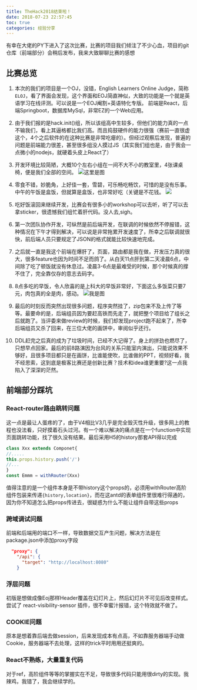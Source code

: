 ```yaml
---
title: TheHack2018结束啦！
date: 2018-07-23 22:57:45
toc: true
categories: 经验分享
---
```


有幸在大佬的PY下进入了这次比赛，比赛的项目我们倾注了不少心血，项目的git仓库（前端部分）会稍后发布，我来大致聊聊比赛的感想

<!--more-->

## 比赛总览

1. 本次的我们的项目是一个OJ，没错，English Learners Online Judge，简称 `ELOJ`，看了界面会发现，这个界面和EOJ简直神似，大致的功能是一个就是英语学习在线评测。可以说是一个EOJ阉割+英语特化专版。 前端是React，后端Springboot，数据库MySql，非常EZ的一个Web应用。


2. 由于我们报的是hack.init()组，所以该组高中生较多，但他们的能力真的一点不输我们，看上其逼格都比我们高。而且捣鼓硬件的能力很强（赛前一直很虚这个，4个之后软件的在这种比赛是非常吃瘪的）。但经过观察后发现，普遍的问题是前端能力很差，甚至很多组没人摸过JS（其实我们组也是，由于我会一点微小的nodejs，就硬着头皮上React了）

3. 开发环境比较简陋，大概10个左右小组在一间不大不小的教室里，4张课桌椅，便是我们全部的空间。
![这里是图](https://gofun4-pic.oss-cn-hangzhou.aliyuncs.com/a.jpeg)

4. 零食不错，妙脆角，上好佳一套，雪碧，可乐畅吃畅饮，可惜的是没有乐事。中午的午饭是盒饭，但就算是盒饭，也非常好吃（关键是不花钱。
![](https://gofun4-pic.oss-cn-hangzhou.aliyuncs.com/b.jpg)

5. 吃好饭滚回来继续开发，比赛会有很多小的workshop可以去听，听了可以去拿sticker，很遗憾我们组忙着肝代码。没人去,sigh。

6. 第一次团队协作开发，可纵然是前后端开发，在联调的时候依然不停报错，这种情况在下午才得到解决，可以说是非常拖累开发速度了，所幸之后联调就很快，前后端人员只要规定了JSON的格式就能比较快速地完成。

7. 之后就一直是我这个前端在爆肝了，页面，路由都是我在做，开发压力真的很大，很多feature也因为时间不足而鸽了。从白天11点肝到第二天凌晨6点，中间除了吃了顿饭就没有休息过。凌晨3-6点是最难受的时候，那个时候真的撑不住了，完全靠仅存的意志去码字。

8. 8点多吃的早饭，令人欣喜的是上科大的早饭非常好，下面这么多饭菜只要7元，肉包真的全是肉，感动。
![我是图](https://gofun4-pic.oss-cn-hangzhou.aliyuncs.com/c.jpg)

9. 最后的时刻反而突然出现很多问题，程序突然挂了，zip包来不及上传了等等。最要命的是，后端组员因为要赶高铁而先走了，就把整个项目给了组长之后就跑了。当评委来做review的时候，我们却发现project跑不起来了，所幸后端组员又杀了回来，在三位大佬的画饼中，审阅似乎还行。

10. DDL赶完之后真的成为了垃圾时间，已经不大记得了。身上的拼劲也燃尽了，只想早点回家。最后的前8路演因为台风的关系只能室内演出，只能说效果不够好，且很多项目都只是在画饼，比谁能使吹，比谁做的PPT，视频好看，我不经思索，这到底是极客比赛还是创新比赛？技术和idea谁更重要?这一点我陷入了深深的茫然。

## 前端部分踩坑
### React-router路由跳转问题

这一点是最让人蛋疼的了，由于V4相比V3几乎是完全毁灭性升级，很多网上的教程也没法看，只好摸着石头过河。有一个难以解决的痛点是在一个function中实现页面跳转功能，找了很久没有结果。最后采用H5的history那套API得以完成
```js
class Xxx extends Componet{
//.....
this.props.history.push('/')
//...
}
const Emmm = withRouter(Xxx)
```
值得注意的是一个组件本身是不带history这个props的，必须用withRouter高阶组件包装来传递`{history,location}`，而在这antd的表单组件里很难行得通的，因为你不知道怎么把props传进去，很疑惑为什么不能让组件自带这些props

### 跨域调试问题

前端和后端用的端口不一样，导致数据交互产生问题，解决方法是在package.json中添加proxy字段
```json
  "proxy": {
    "/api": {
      "target": "http://localhost:8080"
    }
```
### 浮层问题

初版是想做成像Eoj那样Header覆盖在幻灯片上，然后幻灯片不可见后改变样式。尝试了 react-visibility-sensor 插件，很不幸蜜汁报错，这个特效就不做了。

### COOKIE问题

原本是想着靠后端去做session，后来发现成本有点高，不如靠服务器端手动做Cookie，服务器端不去处理，这样的trick平时用用还挺爽的。

### React不熟练，大量重复代码

对于ref，高阶组件等等的掌握实在不足，导致很多代码只能用很dirty的实现。我辣鸡，我错了，我会继续学的。


